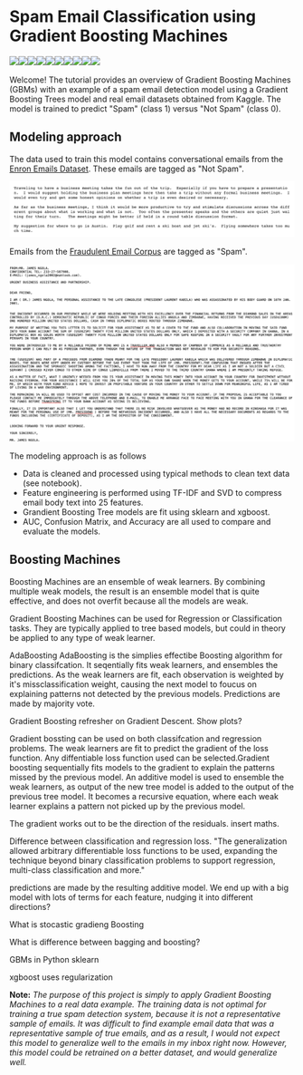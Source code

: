 # Spam Email Classification using Gradient Boosting Machines

<img src="https://media.giphy.com/media/l0IylR4JqKHLjaP60/giphy.gif" width=75><img src="https://media.giphy.com/media/l0IylR4JqKHLjaP60/giphy.gif" width=75><img src="https://media.giphy.com/media/l0IylR4JqKHLjaP60/giphy.gif" width=75><img src="https://media.giphy.com/media/l0IylR4JqKHLjaP60/giphy.gif" width=75><img src="https://media.giphy.com/media/l0IylR4JqKHLjaP60/giphy.gif" width=75><img src="https://media.giphy.com/media/l0IylR4JqKHLjaP60/giphy.gif" width=75><img src="https://media.giphy.com/media/l0IylR4JqKHLjaP60/giphy.gif" width=75><img src="https://media.giphy.com/media/l0IylR4JqKHLjaP60/giphy.gif" width=75><img src="https://media.giphy.com/media/l0IylR4JqKHLjaP60/giphy.gif" width=75><img src="https://media.giphy.com/media/l0IylR4JqKHLjaP60/giphy.gif" width=75>

Welcome! The tutorial provides an overview of Gradient Boosting Machines (GBMs) with an example of a spam email detection model using a Gradient Boosting Trees model and real email datasets obtained from Kaggle. The model is trained to predict "Spam" (class 1) versus "Not Spam" (class 0). 

## Modeling approach
The data used to train this model contains conversational emails from the [Enron Emails Dataset](https://www.kaggle.com/wcukierski/enron-email-dataset). These emails are tagged as "Not Spam". 

<img src="images/not_spam.png" width=600>


Emails from the [Fraudulent Email Corpus](https://www.kaggle.com/rtatman/fraudulent-email-corpus) are tagged as "Spam".

<img src="images/spam.png" width=600>

The modeling approach is as follows
* Data is cleaned and processed using typical methods to clean text data (see notebook).
* Feature engineering is performed using TF-IDF and SVD to compress email body text into 25 features.
* Grandient Boosting Tree models are fit using sklearn and xgboost. 
* AUC, Confusion Matrix, and Accuracy are all used to compare and evaluate the models.

## Boosting Machines
Boosting Machines are an ensemble of weak learners. By combining multiple weak models, the result is an ensemble model that is quite effective, and does not overfit because all the models are weak.

Gradient Boosting Machines can be used for Regression or Classification tasks. They are typically applied to tree based models, but could in theory be applied to any type of weak learner.


AdaBoosting
AdaBoosting is the simplies effectibe Boosting algorithm for binary classifcation. It seqentially fits weak learners, and ensembles the predictions. As the weak learners are fit, each observation is weighted by it's missclassification weight, causing the next model to foucus on explaining patterns not detected by the previous models.  Predictions are made by majority vote.

Gradient Boosting
refresher on Gradient Descent. Show plots?

Gradient bossting can be used on both classifcation and regression problems. The weak learners are fit to predict the gradient of the loss function. Any diffentiable loss function used can be selected.Gradient boosting sequentially fits models to the gradient to explain the patterns missed by the previous model. An additive model is used to ensemble the weak learners, as output of the new tree model is added to the output of the previous tree model. It becomes a recursive equation, where each weak learner explains a pattern not picked up by the previous model.
<Show math>


The gradient works out to be the direction of the residuals. insert maths.
<Show math>


Difference between classification and regression loss.
"The generalization allowed arbitrary differentiable loss functions to be used, expanding the technique beyond binary classification problems to support regression, multi-class classification and more."

predictions are made by the resulting additive model. We end up with a big model with lots of terms for each feature, nudging it into different directions?

What is stocastic gradieng Boosting

What is difference between bagging and boosting?

GBMs in Python
sklearn

xgboost
uses regularization





<b>Note:</b> <i>The purpose of this project is simply to apply Gradient Boosting Machines to a real data example. The training data is not optimal for training a true spam detection system, because it is not a representative sample of emails. It was difficult to find example email data that was a representative sample of true emails, and as a result, I would not expect this model to generalize well to the emails in my inbox right now. However, this model could be retrained on a better dataset, and would generalize well. </i>
